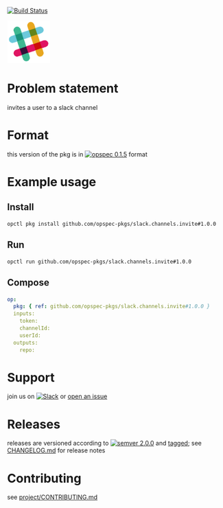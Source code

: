 [![Build Status](https://travis-ci.org/opspec-pkgs/slack.channels.invite.svg?branch=master)](https://travis-ci.org/opspec-pkgs/slack.channels.invite)

<img src="icon.svg" alt="icon" height="100px">

# Problem statement

invites a user to a slack channel

# Format

this version of the pkg is in [![opspec 0.1.5](https://img.shields.io/badge/opspec-0.1.5-brightgreen.svg?colorA=6b6b6b&colorB=fc16be)](https://opspec.io/0.1.5/packages.html) format

# Example usage

## Install

```shell
opctl pkg install github.com/opspec-pkgs/slack.channels.invite#1.0.0
```

## Run

```
opctl run github.com/opspec-pkgs/slack.channels.invite#1.0.0
```

## Compose

```yaml
op:
  pkg: { ref: github.com/opspec-pkgs/slack.channels.invite#1.0.0 }
  inputs:
    token:
    channelId:
    userId:
  outputs:
    repo:
```

# Support

join us on
[![Slack](https://opspec-slackin.herokuapp.com/badge.svg)](https://opspec-slackin.herokuapp.com/)
or
[open an issue](https://github.com/opspec-pkgs/slack.channels.invite/issues)

# Releases

releases are versioned according to
[![semver 2.0.0](https://img.shields.io/badge/semver-2.0.0-brightgreen.svg)](http://semver.org/spec/v2.0.0.html)
and [tagged](https://git-scm.com/book/en/v2/Git-Basics-Tagging); see
[CHANGELOG.md](CHANGELOG.md) for release notes

# Contributing

see
[project/CONTRIBUTING.md](https://github.com/opspec-pkgs/project/blob/master/CONTRIBUTING.md)
